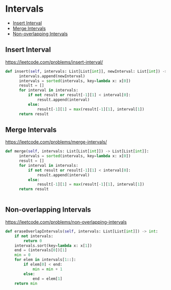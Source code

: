 # Intervals

+ [Insert Interval](#insert-interval)
+ [Merge Intervals](#merge-intervals)
+ [Non-overlapping Intervals](#non-overlapping-intervals)

## Insert Interval

https://leetcode.com/problems/insert-interval/

```python
def insert(self, intervals: List[List[int]], newInterval: List[int]) -> List[List[int]]:
      intervals.append(newInterval)
      intervals = sorted(intervals, key=lambda x: x[0])
      result = []
      for interval in intervals:
          if not result or result[-1][1] < interval[0]:
              result.append(interval)
          else:
              result[-1][1] = max(result[-1][1], interval[1])
      return result

```

## Merge Intervals

https://leetcode.com/problems/merge-intervals/

```python
def merge(self, intervals: List[List[int]]) -> List[List[int]]:
      intervals = sorted(intervals, key=lambda x: x[0])
      result = []
      for interval in intervals:
          if not result or result[-1][1] < interval[0]:
              result.append(interval)
          else:
              result[-1][1] = max(result[-1][1], interval[1])
      return result
      
```

## Non-overlapping Intervals

https://leetcode.com/problems/non-overlapping-intervals

```python
def eraseOverlapIntervals(self, intervals: List[List[int]]) -> int:
    if not intervals:
        return 0
    intervals.sort(key=lambda x: x[1])
    end = (intervals[0])[1]
    min = 0
    for elem in intervals[1::]:
        if elem[0] < end:
            min = min + 1
        else:
            end = elem[1]
    return min
    
 ```
